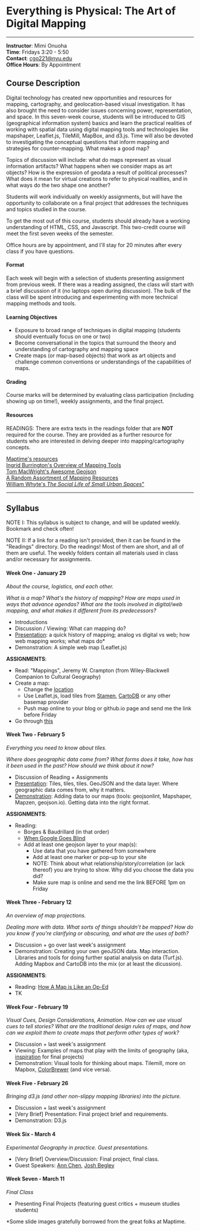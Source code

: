 # Everything is Physical: The Art of Digital Mapping 

---

**Instructor**: Mimi Onuoha  
**Time**: Fridays 3:20 - 5:50 
</br>**Contact**: <cgo221@nyu.edu>
</br>**Office Hours**: By Appointment

## Course Description

Digital technology has created new opportunities and resources for mapping, cartography, and geolocation-based visual investigation. It has also brought the need to consider issues concerning power, representation, and space. In this seven-week course, students will be introduced to GIS (geographical information system) basics and learn the practical realities of working with spatial data using digital mapping tools and technologies like mapshaper, Leaflet.js, TileMill, MapBox, and d3.js. Time will also be devoted to investigating the conceptual questions that inform mapping and strategies for counter-mapping. What makes a good map? 

Topics of discussion will include: what do maps represent as visual information artifacts? What happens when we consider maps as art objects? How is the expression of geodata a result of political processes? What does it mean for virtual creations to refer to physical realities, and in what ways do the two shape one another?
Students will work individually on weekly assignments, but will have the opportunity to collaborate on a final project that addresses the techniques and topics studied in the course. To get the most out of this course, students should already have a working understanding of HTML, CSS, and Javascript. This two-credit course will meet the first seven weeks of the semester.
Office hours are by appointment, and I'll stay for 20 minutes after every class if you have questions. 

#### Format
Each week will begin with a selection of students presenting assignment from previous week. If there was a reading assigned, the class will start with a brief discussion of it (no laptops open during discussion).  The bulk of the class will be spent introducing and experimenting with more technical mapping methods and tools.

#### Learning Objectives 
- Exposure to broad range of techniques in digital mapping (students should eventually focus on one or two)
- Become conversational in the topics that surround the theory and understanding of cartography and mapping space
- Create maps (or map-based objects) that work as art objects and challenge common conventions or understandings of the capabilities of maps.

#### Grading
Course marks will be determined by evaluating class participation (including showing up on time!), weekly assignments, and the final project. 


#### Resources
READINGS: There are extra texts in the readings folder that are **NOT** required for the course. They are provided as a further resource for students who are interested in delving deeper into mapping/cartography concepts. 


[Maptime's resources](http://maptime.io/lessons-resources/)
</br>[Ingrid Burrington's Overview of Mapping Tools](http://lifewinning.github.io/maps-cmu/resources/big-picture-tools.html)
</br>[Tom MacWright's Awesome Geojson](https://github.com/tmcw/awesome-geojson/blob/master/README.md)
</br> [A Random Assortment of Mapping Resources](https://docs.google.com/document/d/1YL4ypI32HBrkWCuycAdF3FHK-sGFfS9Zc949dgjMgB4/edit?usp=sharing)   
[William Whyte's *The Social Life of Small Urban Spaces*"](https://vimeo.com/111488563)  



---

## Syllabus 
NOTE I: This syllabus is subject to change, and will be updated weekly. Bookmark and check often!

NOTE II: If a link for a reading isn't provided, then it can be found in the "Readings" directory. Do the readings! Most of them are short, and all of them are useful. The weekly folders contain all materials used in class and/or necessary for assignments. 

#### Week One - January 29
*About the course, logistics, and each other.* 

*What is a map? What's the history of mapping? How are maps used in ways that advance agendas? What are the tools involved in digital/web mapping, and what makes it different from its predecessors?* 

- Introductions
- Discussion / Viewing: What can mapping do?
- [Presentation](http://mimionuoha.github.io/digitalmapping/weekone/#/): a quick history of mapping; analog vs digital vs web; how web mapping works; what maps do* 
- Demonstration: A simple web map (Leaflet.js)**ASSIGNMENTS**:
- Read: "Mappings", Jeremy W. Crampton (from Wiley-Blackwell Companion to Cultural Geography)
- Create a map:
	- Change the [location](http://www.latlong.net/)
	- Use Leaflet.js, load tiles from [Stamen](http://maps.stamen.com/#toner-lite/12/37.7707/-122.3781), [CartoDB](https://cartodb.com/basemaps/) or any other basemap provider 
	- Push map online to your blog or github.io page and send me the link before Friday 
- Go through [this](http://maptime.io/anatomy-of-a-web-map/#0) 
#### Week Two - February 5
*Everything you need to know about tiles.*

*Where does geographic data come from? What forms does it take, how has it been used in the past? How should we think about it now?*


- Discussion of Reading + Assignments
- [Presentation](http://mimionuoha.github.io/digitalmapping/weektwo/#/): Tiles, tiles, tiles. GeoJSON and the data layer. Where geographic data comes from, why it matters.
- [Demonstration](https://www.dropbox.com/sh/yz2gafipzm6c744/AADTBTNQUmbHI4Tby3dtdjOca?dl=0): Adding data to our maps (tools: geojsonlint, Mapshaper, Mapzen, geojson.io). Getting data into the right format. 

**ASSIGNMENTS**:
- Reading: 
	- Borges & Baudrillard (in that order)
	- [When Google Goes Blind](http://www.atlasobscura.com/articles/investigating-censored-spots-on-google-earth) 
	- Add at least one geojson layer to your map(s): 
		- Use data that you have gathered from somewhere 
		- Add at least one marker or pop-up to your site 
		- NOTE: Think about what relationship/story/correlation (or lack thereof) you are trying to show. Why did you choose the data you did? 
		- Make sure map is online and send me the link BEFORE 1pm on Friday
#### Week Three - February 12
*An overview of map projections.*

*Dealing more with data. What sorts of things shouldn’t be mapped? How do you know if you’re clarifying or obscuring, and what are the uses of both?*
- Discussion + go over last week's assignment- Demonstration: Creating your own geoJSON data. Map interaction. Libraries and tools for doing further spatial analysis on data (Turf.js). Adding Mapbox and CartoDB into the mix (or at least the dicussion).
**ASSIGNMENTS**:
-  Reading: [How A Map is Like an Op-Ed](http://www.citylab.com/tech/2013/04/how-map-op-ed/5143/)
- TK

#### Week Four - February 19*Visual Cues, Design Considerations, Animation. How can we use visual cues to tell stories? What are the traditional design rules of maps, and how can we exploit them to create maps that perform other types of work?*
- Discussion + last week's assignment- Viewing: Examples of maps that play with the limits of geography (aka, [inspiration](https://gist.github.com/lifewinning/b3603b1378b5fe560070) for final projects)
- Demonstration: Visual tools for thinking about maps. Tilemill, more on Mapbox, [ColorBrewer](http://colorbrewer2.org/)(and vice versa). 
#### Week Five - February 26
*Bringing d3.js (and other non-slippy mapping libraries) into the picture.*- Discussion + last week's assignment- [Very Brief] Presentation: Final project brief and requirements.- Demonstration: D3.js 

#### Week Six - March 4*Experimental Geography in practice. Guest presentations.* 
- [Very Brief] Overview/Discussion: Final project, final class.- Guest Speakers: [Ann Chen](http://annhchen.com/whereabouts), [Josh Begley](https://joshbegley.com/)
#### Week Seven - March 11*Final Class* 
- Presenting Final Projects (featuring guest critics + museum studies students)
*Some slide images gratefully borrowed from the great folks at Maptime. 
